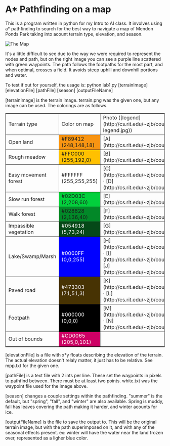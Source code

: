 # A* Pathfinding on a map

This is a program written in python for my Intro to AI class. It involves using a* pathfinding to search for the best way to navigate a map of Mendon Ponds Park taking into acount terrain type, elevation, and season.

![The Map](https://i.imgur.com/wcs51Ys.png)

It's a little difficult to see due to the way we were required to represent the nodes and path, but on the right image you can see a purple line scattered with green waypoints. The path follows the footpaths for the most part, and when optimal, crosses a field. It avoids steep uphill and downhill portions and water.

To test if out for yourself, the usage is: python lab1.py [terrainImage] [elevationFile] [pathFile] [season] [outputFileName]

[terrainImage] is the terrain image. terrain.png was the given one, but any image can be used. The colorings are as follows.

<table border="1">

<tbody>

<tr>

<td>Terrain type</td>

<td>Color on map</td>

<td>Photo ([legend](http://cs.rit.edu/~zjb/courses/331/proj1/photo-legend.jpg))</td>

</tr>

<tr>

<td>Open land</td>

<td bgcolor="#f89412">#F89412 (248,148,18)</td>

<td>[A](http://cs.rit.edu/~zjb/courses/331/proj1/photos/A.jpg)</td>

</tr>

<tr>

<td>Rough meadow</td>

<td bgcolor="#ffc000">#FFC000 (255,192,0)</td>

<td> [B](http://cs.rit.edu/~zjb/courses/331/proj1/photos/B.jpg)</td>

</tr>

<tr>

<td>Easy movement forest</td>

<td bgcolor="#ffffff">#FFFFFF (255,255,255)</td>

<td> [C](http://cs.rit.edu/~zjb/courses/331/proj1/photos/C.jpg) · [D](http://cs.rit.edu/~zjb/courses/331/proj1/photos/D.jpg)</td>

</tr>

<tr>

<td>Slow run forest</td>

<td bgcolor="#02d03c">#02D03C (2,208,60)</td>

<td>[E](http://cs.rit.edu/~zjb/courses/331/proj1/photos/E.jpg)</td>

</tr>

<tr>

<td>Walk forest</td>

<td bgcolor="#028828">#028828 (2,136,40)</td>

<td>[F](http://cs.rit.edu/~zjb/courses/331/proj1/photos/F.jpg)</td>

</tr>

<tr>

<td>Impassible vegetation</td>

<td bgcolor="#054918"><font color="#FFFFFF">#054918 (5,73,24)</font></td>

<td>[G](http://cs.rit.edu/~zjb/courses/331/proj1/photos/G.jpg)</td>

</tr>

<tr>

<td>Lake/Swamp/Marsh</td>

<td bgcolor="#0000ff"><font color="#FFFFFF">#0000FF (0,0,255)</font></td>

<td>[H](http://cs.rit.edu/~zjb/courses/331/proj1/photos/H.jpg) · [I](http://cs.rit.edu/~zjb/courses/331/proj1/photos/I.jpg) · [J](http://cs.rit.edu/~zjb/courses/331/proj1/photos/J.jpg)</td>

</tr>

<tr>

<td>Paved road</td>

<td bgcolor="#473303"><font color="#ffffff">#473303 (71,51,3)</font></td>

<td>[K](http://cs.rit.edu/~zjb/courses/331/proj1/photos/K.jpg) · [L](http://cs.rit.edu/~zjb/courses/331/proj1/photos/L.jpg)</td>

</tr>

<tr>

<td>Footpath</td>

<td bgcolor="#000000"><font color="#ffffff">#000000 (0,0,0)</font></td>

<td>[M](http://cs.rit.edu/~zjb/courses/331/proj1/photos/M.jpg) · [N](http://cs.rit.edu/~zjb/courses/331/proj1/photos/N.jpg)</td>

</tr>

<tr>

<td>Out of bounds</td>

<td bgcolor="#cd0065"><font color="#ffffff">#CD0065 (205,0,101)</font></td>

<td></td>

</tr>

</tbody>

</table>

[elevationFile] is a file with x*y floats describing the elevation of the terrain. The actual elevation doesn't relaly matter, it just has to be relative. See mpp.txt for the given one.

[pathFile] is a text file with 2 ints per line. These set the waypoints in pixels to pathfind between. There must be at least two points. white.txt was the waypoint file used for the image above.

[season] changes a couple settings within the pathfinding. "summer" is the default, but "spring", "fall", and "winter" are also available. Spring is muddy, fall has leaves covering the path making it harder, and winter acounts for ice.

[outputFileName] is the file to save the output to. This will be the original terrain image, but with the path superimposed on it, and with any of the seasonal effects present. ex: winter will have the water near the land frozen over, represented as a ligher blue color.




